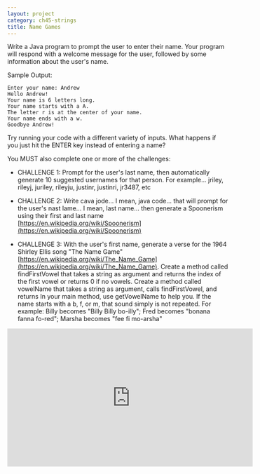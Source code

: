 ```yaml
---
layout: project
category: ch45-strings
title: Name Games
---
```



Write a Java program to prompt the user to enter their name. Your program will respond with a welcome message for the user, followed by some information about the user's name.

Sample Output:
```
Enter your name: Andrew
Hello Andrew!
Your name is 6 letters long.
Your name starts with a A.
The letter r is at the center of your name.
Your name ends with a w.
Goodbye Andrew!
```
Try running your code with a different variety of inputs. What happens if you just hit the ENTER key instead of entering a name?

You MUST also complete one or more of the challenges:

  - CHALLENGE 1: Prompt for the user's last name, then automatically generate 10 suggested usernames for that person. For example... jriley, rileyj, juriley, rileyju, justinr, justinri, jr3487, etc

  - CHALLENGE 2: Write cava jode... I mean, java code... that will prompt for the user's nast lame... I mean, last name... then generate a Spoonerism using their first and last name [https://en.wikipedia.org/wiki/Spoonerism](https://en.wikipedia.org/wiki/Spoonerism)

  - CHALLENGE 3: With the user's first name, generate a verse for the 1964 Shirley Ellis song "The Name Game" [https://en.wikipedia.org/wiki/The_Name_Game](https://en.wikipedia.org/wiki/The_Name_Game). Create a method called findFirstVowel that takes a string as argument and returns the index of the first vowel or returns 0 if no vowels. Create a method called vowelName that takes a string as argument, calls findFirstVowel, and returns  In your main method, use getVowelName to help you. If the name starts with a b, f, or m, that sound simply is not repeated. For example: Billy becomes "Billy Billy bo-illy"; Fred becomes "bonana fanna fo-red"; Marsha becomes "fee fi mo-arsha"

<iframe width="560" height="315" src="https://drive.google.com/open?id=1NehR20x0yzheTYAEYxJ5W9-D6hbEbuqT" frameborder="0" allow="accelerometer; autoplay; encrypted-media; gyroscope; picture-in-picture" allowfullscreen></iframe>
